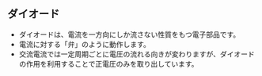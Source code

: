 

## ダイオード
- ダイオードは、電流を一方向にしか流さない性質をもつ電子部品です。
- 電流に対する「弁」のように動作します。
- 交流電流では一定周期ごとに電圧の流れる向きが変わりますが、ダイオードの作用を利用することで正電圧のみを取り出しています。